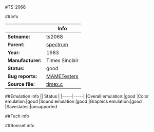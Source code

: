 #TS-2068

##Info

||Info|
|-----|-----|
|**Setname:**|ts2068
|**Parent:**|[spectrum](spectrum.md)
|**Year:**|1983
|**Manufacturer:**|Timex Sinclair
|**Status:**|good
|**Bug reports:**|[MAMETesters](http://mametesters.org/view_all_set.php?type=1&temporary=y&search=timex.c)
|**Source file:**|[timex.c](https://github.com/mamedev/mame/blob/master/src/mess/drivers/timex.c)

##Emulation info
|| Status |
|-----|-----|
|Overall emulation:|good
|Color emulation:|good
|Sound emulation:|good
|Graphics emulation:|good
|Savestates:|unsupported

##Tech info

##Romset info

<!--- START OF EDITED COMMENT DO NOT TOUCH TEXT ABOVE-->
